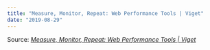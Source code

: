 ```yaml
---
title: "Measure, Monitor, Repeat: Web Performance Tools | Viget"
date: "2019-08-29"
---
```


Source: _[Measure, Monitor, Repeat: Web Performance Tools | Viget](https://www.viget.com/articles/web-performance-tools/)_
